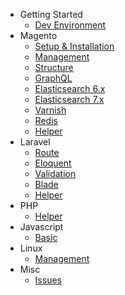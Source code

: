 - Getting Started
    - [Dev Environment](/welcome)
- Magento
    - [Setup & Installation](/magento)
    - [Management](/magento/management)
    - [Structure](/magento/structure)
    - [GraphQL](/magento/graphql)
    - [Elasticsearch 6.x](/magento/elasticsearch)
    - [Elasticsearch 7.x](/magento/elasticsearch7)
    - [Varnish](/magento/varnish)
    - [Redis](/magento/redis)
    - [Helper](/magento/helper)
- Laravel
    - [Route](/laravel/route)
    - [Eloquent](/laravel/eloquent)
    - [Validation](/laravel/validation)
    - [Blade](/laravel/blade)
    - [Helper](/laravel/helper)
- PHP
    - [Helper](/php/helper)
- Javascript
    - [Basic](/javascript)
- Linux
    - [Management](/linux)
- Misc
    - [Issues](/issues)
  